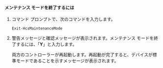
#### メンテナンス モードを終了するには

1. コマンド プロンプトで、次のコマンドを入力します。

     `Exit-HcsMaintenanceMode`

2. 警告メッセージと確認メッセージが表示されます。メンテナンス モードを終了するには、「**Y**」と入力します。

    両方のコントローラーが再起動します。再起動が完了すると、デバイスが標準モードであることを示すメッセージが表示されます。

<!---HONumber=July15_HO4-->